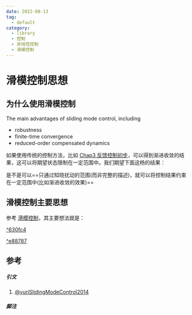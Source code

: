```yaml
---
date: 2022-08-13
tag:
  - default
category:
  - library
  - 控制
  - 非线性控制
  - 滑模控制
---
```


# 滑模控制思想


## 为什么使用滑模控制

The main advantages of sliding mode control, including
- robustness
- ﬁnite-time convergence
- reduced-order compensated dynamics

如果使用传统的控制方法，比如 [Chap3 反馈控制初步](.//)，可以得到渐进收敛的结果，这可以将期望状态限制在一定范围中。我们期望下面这杨的结果：

是不是可以==只通过知晓扰动的范围(而非完整的描述)，就可以将控制结果约束在一定范围中(比如渐进收敛的效果)==

## 滑模控制主要思想

参考 [滑模控制](./滑模控制.md)，其主要想法就是：

[^630fc4](./滑模控制思考.md#^630fc4)

[^e88787](./滑模控制思考.md#^e88787)



## 参考

##### 引文

1. [@yuriSlidingModeControl2014](./../../../paper/@yuriSlidingModeControl2014.md)

##### 脚注
